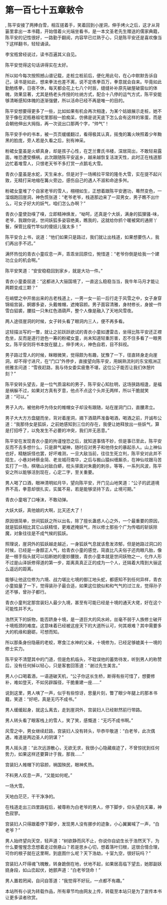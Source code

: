 # 第一百七十五章敕令
,  陈平安接了两捧白雪，相互搓着手，笑着回到小崖洞，伸手烤火之后，这才从背篓里拿出一本书籍，开始借着火光端坐看书，是一本文圣老先生赠送的儒家典籍，陈平安的记性很好，一路勤于翻阅，内容早已烂熟于心，只是陈平安还是喜欢像当下这样翻书，轻轻诵读。
   李宝瓶曾经说过，读书百遍其义自见。
   陈平安觉得这句话讲得实在太好。
   所以如今每次按照撼山谱记载，走桩立桩前后，便化用此句，在心中默默告诉自己，读书是如此，想来拳法也差不离，说不定练拳百万，拳意就会自来。毕竟如此勤勉练拳，日夜不休，每天都会花上七八个时辰，缝缝补补原先破屋破窗似的体魄，效果显著，尤其是杨老头传授的吐纳方式，配合十八停的运气方式，陈平安能够清晰感知体魄的逐渐强健，所以活命已经不再是唯一的目的。
   陈平安想要得更多了一些，比如如果有机会再次相逢，为某个姑娘展示走桩，她不至于像在泥瓶巷祖宅里那般一脸痴呆，仿佛是说天底下怎么会有这样的笨蛋，而是会朝他伸出大拇指，再一次说出口那两个字，“帅气”！
   陈平安手中的书本，被一页页缓缓翻过，看得极其认真，摇曳的篝火映照着少年黝黑的脸庞，旁人若是久看之后，别有神采。
   粉裙女童虽是火蟒真身，却是孩子心性，在芝兰曹氏书楼，深居简出，不敢轻易露面，唯恐遭受横祸，此次跟随陈平安返乡，越来越恢复活泼天性，此时正在栈道那边忙着堆雪人，只恨老天爷不多打赏一点鹅毛大雪。
   青衣小童虽是水蛇，天生亲水，但是对于一场稀拉平常的隆冬大雪，实在提不起兴致，无精打采地缩在篝火旁边，感伤自己的遇人不淑和命途多舛。
   粉裙女童堆了个自家老爷的雪人，栩栩如生，正想着跟陈平安邀功，蓦然变色，一溜烟跑回崖洞，神色慌张道：“老爷老爷，栈道那边来了一双男女，男子瞧不出什么，可女子好大的妖气，咱们怎么办啊？”
   青衣小童使劲嗅了嗅，立即精神焕发，“呦呵，还真是个大妖，满身的狐狸骚-味，老爷，我跟你说，世间妖狐多姿容绝美，瞧我的，这就给你抓个暖被窝的通房丫鬟，保管比瘦竹竿似的傻妞儿强太多！”
   陈平安合上书，说道：“他们如果只是路过，我们就让出栈道，如果想要伤人，我们再出手不迟。”
   满怀热忱的青衣小童叹息一声，乖乖坐回原位，惋惜道：“老爷你倒是给我一个建功立业的机会啊。”
   陈平安笑道：“安安稳稳回到家乡，就是大功一件。”
   青衣小童委屈道：“这都进入大骊国境了，一直这么稳稳当当，我牛年马月才能让两颗变成三颗？”
   在峭壁之中开凿出来的古老栈道上，一男一女一前一后行走于风雪之中，女子身穿锦缎宫装，婀娜多姿，头戴帷帽，遮掩容颜。男子面容清雅，身材修长，身披一件雪白貂裘，腰挂一只朱红色酒葫芦，整个人像是融入了天地风雪夜。
   两人途径崖洞的时候，女子转头看了眼洞内三人，便不再多看。
   这轻描淡写的一瞥，就让之前跃跃欲试的青衣小童如遭雷击，坐得比陈平安还正襟危坐，反而是道行逊色一筹的粉裙女童，尚未知道轻重厉害，忍不住多看了一眼男女。陈平安则将书本放在腿上，伸手烤火，神色自若，目不斜视。
   男子路过雪人的时候，眯眼微笑，觉得颇为有趣，犹豫了一下，径直转身走向崖洞，却不得寸进尺，在“门口”外停步，直接望向陈平安，用娴熟流利的东宝瓶洲正统雅言问道：“雪夜赶路，我与侍女委实疲惫不堪，这位公子能否让我们休憩片刻？”
   陈平安转头望去，是一位气质温和的男子，陈平安心知肚明，这场狭路相逢，是福是祸躲不过，如果对方真有歹意，他点不点这个头并无两样，所以干脆就笑道：“可以。”
   男子入内，被他称呼为侍女的帷帽女子却没有跟随，站在崖洞门口，直腰肃立。
   男子大大方方盘腿而坐，背对着崖洞，摘下酒葫芦准备喝酒，喝酒之前，开诚布公道：“我那侍女是狐妖，之前她感知到三位的存在，我便让她释放出一些妖气，算是打招呼了，以免发生不必要的冲突，我们并无恶意。”
   陈平安在发现青衣小童的拘谨惶恐之后，就知道事情不妙，但是事已至此，陈平安反而不去多想什么，只是屏气凝神，随时应对男子和他侍女的暴起杀人。山上神仙也好，精魅妖怪也罢，好坏难测，一旦大敌当前，往往生死立判，陈平安对此并不陌生，小巷对峙蔡金简、老龙城苻南华，之后与搬山猿纠缠厮杀，在神仙坟跟马苦玄打了一场，棋墩山对敌白蟒，枕头驿面对朱鹿的刺杀，等等，一系列风波，陈平安之所以能够活到现在，心定二字，至关重要。
   男人喝了口酒，眼神清明如月华，望向陈平安，开门见山地笑道：“公子的武道境界不高，拳意却很扎实，实属不易，若是能够坚持下去，止境可期。”
   青衣小童咽了口唾沫，不敢动弹。
   大妖大妖，真他娘的大啊，比天还大了！
   原因很简单，世间狐妖之所以出名，除了擅长蛊惑人心之外，一个最重要的原因，就是狐妖相比其它山妖精怪，更难遮掩妖气，所以修士那些个广为传唱的斩妖除魔，对象往往是不成气候的狐妖。
   照理说，崖洞外的狐妖越走越近，一身狐妖气息就该愈发浓郁，但是她路过洞口的时候，已经是一身醇正人气，给青衣小童的感觉，简直比凡夫俗子还肉眼凡胎，像是一根手指头就可以掐断她的曼妙腰肢，青衣小童本就是世间妖物之一，化作人形不过是山泽妖修得道的第一步，距离真真正正的成为一个人，还隔着大隋到大骊这么遥远的距离。
   能够让他这位修为六境、战力堪比七境的御江地头蛇，都感知不到任何异样，青衣小童掂量了一下，觉得装孙子最合适，如果这位貌似和和气气的过江龙，觉得孙子还不够，曾孙子都行。
   青衣小童判定那宫装妇人最少九境，甚至有可能已经是十境的通天大佬，好在这个可能性并不大。
   浩然天下的妖物，能否跻身十境，是一道巨大的风水岭，丝毫不弱于人族修士破开十境瓶颈的难度。这意味着已经被这座天下的大道所认可，何其艰难？其中需要多大的机缘和磨砺，可想而知。
   所以那条身份隐蔽的老蛟，寒食江水神的父亲，十境修为，已经足够媲美十一境的修士实力。
   陈平安不清楚其中的门道，但是危机临头，不耽误他的蓄势待发，听到男人的称赞后，没有任何掉以轻心，只是客套回答道：“谢过先生美言。”
   男人小口喝着酒，一语道破天机，“公子你这长生桥，断得有些可惜了，想要修补，难如登天，不如另辟蹊径，干脆重建一座……”
   说到这里，男人咦了一声，似乎有些惊讶，思量片刻，瞥了眼少年腿上的那本书籍，笑道：“好吧，真是无巧不成书。”
   男人缓缓起身，就这么离去，走到崖洞外，宫装妇人已经默然前行带路。
   男人转头看了眼客栈上的雪人，笑了笑，感慨道：“无巧不成书啊。”
   风雪之中，男女继续赶路，宫装妇人没有转头，毕恭毕敬道：“白老爷，此次偶遇，难道是两边圣人的阴谋？”
   男人摇头道：“此次远游散心，无欲无求，我很小心隐藏痕迹了，不曾惊扰到任何势力，如果这样还要算计于我，那我……”
   宫装妇人帷帽下的容颜，祸国殃民，眼神炙热。
   不料男人叹息一声，“又能如何呢。”
   一场大雪。
   天地白茫茫，干干净净的。
   在栈道走出三四里路程后，被尊称为白老爷的男人，停下脚步，仰头望向天幕，神色寂寥。
   宫装妇人只得跟着停下脚步，发现男人没有挪步的迹象，小心翼翼喊了一声，“白老爷？”
   男人始终望向天空，轻声道：“树欲静而风不止，你说你自幼生长于浩然天下，为什么要惺惺念念想着走过倒悬山？若是思乡心切，想着落叶归根，这很合情合理，可你的根子就在这里啊，到底图什么呢？天下浩劫，十室九空，很好玩吗？”
   宫装妇人吓得魂飞魄散，转身跪倒在地，伏地不起，如果居高临下望去，她那副妖娆身段，如山峦起伏，她颤声道：“白老爷饶命！”
   男人置若罔闻，自问自答道：“我觉得不好玩，一点都不有趣。”
  本站所有小说为转载作品，所有章节均由网友上传，转载至本站只是为了宣传本书让更多读者欣赏。